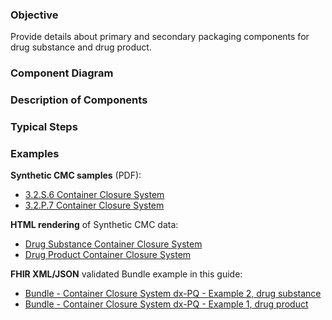 ### Objective
Provide details about primary and secondary packaging components for drug substance and drug product.

### Component Diagram
 
### Description of Components

### Typical Steps

### Examples
<html>
<body>
<p><b>Synthetic CMC samples</b> (PDF):</p>
<ul>
<li><a href="https://github.com/HL7/uv-dx-pq/raw/master/input/examples-pdf/3.2.S.6_Container_Closure_System.pdf ">3.2.S.6 Container Closure System</a></li>
<li><a href="https://github.com/HL7/uv-dx-pq/raw/master/input/examples-pdf/3.2.P.7_Container_Closure_System.pdf ">3.2.P.7 Container Closure System</a></li>
</ul>
<p><b>HTML rendering</b> of Synthetic CMC data:</p>
<ul><li><a href="container_rend_s.html">Drug Substance Container Closure System</a> </li>
<li><a href="container_rend_p.html">Drug Product Container Closure System</a> </li></ul>

<p><b>FHIR XML/JSON</b> validated Bundle example in this guide:</p>
<ul><li><a href="https://build.fhir.org/ig/HL7/uv-dx-pq/branches/master/undle-bundle-container-closure-system-dxpq-ex2-sub.html">Bundle - Container Closure System dx-PQ - Example 2, drug substance</a></li>
<li><a href="https://build.fhir.org/ig/HL7/uv-dx-pq/branches/master/Bundle-bundle-container-closure-system-dxpq-ex1-prod.html">Bundle - Container Closure System dx-PQ - Example 1, drug product</a></li>
</ul>
</body>
</html>